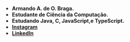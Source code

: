 - **Armando A. de O. Braga.** 
- **Estudante de Ciência da Computação.**
- **Estudando Java, C, JavaScript,e TypeScript.**
- **[Instagram](https://www.instagram.com/braga_armando_25/)**
- **[LinkedIn](https://www.linkedin.com/in/armando-braga-4169b2253/)**

<!---
Bragarmando25/Bragarmando25 is a ✨ special ✨ repository because its `README.md` (this file) appears on your GitHub profile.
You can click the Preview link to take a look at your changes.
--->

